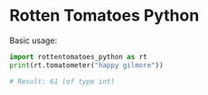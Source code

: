# Rotten Tomatoes Python

Basic usage:

```python
import rottentomatoes_python as rt
print(rt.tomatometer("happy gilmore"))

# Result: 61 (of type int)
```